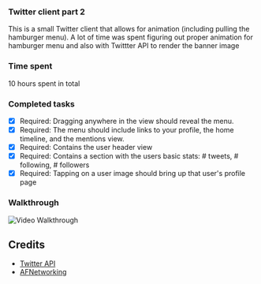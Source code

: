 ### Twitter client part 2

This is a small Twitter client that allows for animation (including pulling the hamburger menu). A lot of time was spent figuring out proper animation for hamburger menu and also with Twittter API to render the banner image

### Time spent
10 hours spent in total

### Completed tasks

 * [x] Required: Dragging anywhere in the view should reveal the menu.
 * [x] Required: The menu should include links to your profile, the home timeline, and the mentions view.
 * [x] Required: Contains the user header view
 * [x] Required: Contains a section with the users basic stats: # tweets, # following, # followers
 * [x] Required: Tapping on a user image should bring up that user's profile page

### Walkthrough
![Video Walkthrough](assignment4.gif)

Credits
---------
* [Twitter API](http://api.twitter.com)
* [AFNetworking](https://github.com/AFNetworking/AFNetworking)
